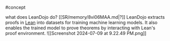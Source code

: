#concept 

what does LeanDojo do?
[[SR/memory/8vi06MAA.md|?]]
LeanDojo extracts proofs in [Lean](https://leanprover.github.io/) into datasets for training machine learning models. It also enables the trained model to prove theorems by interacting with Lean's proof environment.
![[Screenshot 2024-07-09 at 9.22.49 PM.png]]